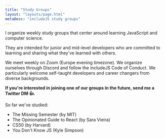 ```yaml
---
title: "Study Groups"
layout: "layouts/page.html"
metaDesc: "includeJS study groups"
---
```


I organize weekly study groups that center around learning JavaScript and computer science.

They are intended for junior and mid-level developers who are committed to learning and sharing what they've learned with others.

We meet weekly on Zoom (Europe evening timezone). We organize ourselves through Discord and follow the includeJS Code of Conduct. We particularly welcome self-taught developers and career changers from diverse backgrounds.

**If you're interested in joining one of our groups in the future, send me a Twitter DM 👍.**

So far we've studied:

- The Missing Semester (by MIT)
- The Opinionated Guide to React (by Sara Vieira)
- CS50 (by Harvard)
- You Don't Know JS (Kyle Simpson)
